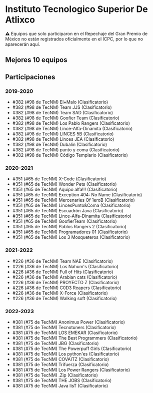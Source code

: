 # Instituto Tecnologico Superior De Atlixco

:warning: Equipos que solo participaron en el Repechaje del Gran Premio de México no están registrados oficialmente en el ICPC, por lo que no aparecerán aquí.

## Mejores 10 equipos


## Participaciones

### 2019-2020

- #382 (#98 de TecNM) El+Malo (Clasificatorio)
- #382 (#98 de TecNM) Team JJS (Clasificatorio)
- #382 (#98 de TecNM) Team SAD (Clasificatorio)
- #382 (#98 de TecNM) Goofier Team (Clasificatorio)
- #382 (#98 de TecNM) Los Pablo Rangers (Clasificatorio)
- #382 (#98 de TecNM) Lince-Alfa-Dinamita (Clasificatorio)
- #382 (#98 de TecNM) LINCES 5B (Clasificatorio)
- #382 (#98 de TecNM) Linces JEA (Clasificatorio)
- #382 (#98 de TecNM) Dubalin (Clasificatorio)
- #382 (#98 de TecNM) punto y coma (Clasificatorio)
- #382 (#98 de TecNM) Código Templario (Clasificatorio)

### 2020-2021

- #351 (#65 de TecNM) X-Code (Clasificatorio)
- #351 (#65 de TecNM)  Wonder Pets (Clasificatorio)
- #351 (#65 de TecNM) Aquipo alfa!!! (Clasificatorio)
- #351 (#65 de TecNM) Exception 404: No Name (Clasificatorio)
- #351 (#65 de TecNM) Mercenaries Of 1eroB (Clasificatorio)
- #351 (#65 de TecNM) LincesPunto&Coma (Clasificatorio)
- #351 (#65 de TecNM) Escuadrón Java (Clasificatorio)
- #351 (#65 de TecNM) Lince-Alfa-Dinamita (Clasificatorio)
- #351 (#65 de TecNM) GoofierTeam (Clasificatorio)
- #351 (#65 de TecNM) Pablos Rangers 2 (Clasificatorio)
- #351 (#65 de TecNM) Programadores 01 (Clasificatorio)
- #351 (#65 de TecNM) Los 3 Mosqueteros (Clasificatorio)

### 2021-2022

- #226 (#36 de TecNM) Team NAE (Clasificatorio)
- #226 (#36 de TecNM) Los Nahum's (Clasificatorio)
- #226 (#36 de TecNM) Full of Hits (Clasificatorio)
- #226 (#36 de TecNM) Arabian cats (Clasificatorio)
- #226 (#36 de TecNM) PROYECTO Z (Clasificatorio)
- #226 (#36 de TecNM) C0D3 Reapers (Clasificatorio)
- #226 (#36 de TecNM) X-Force (Clasificatorio)
- #226 (#36 de TecNM) Walking soft (Clasificatorio)

### 2022-2023

- #381 (#75 de TecNM) Anonimus Power (Clasificatorio)
- #381 (#75 de TecNM) Tecnotuners (Clasificatorio)
- #381 (#75 de TecNM) LOS EMEKAR (Clasificatorio)
- #381 (#75 de TecNM) The Best Programmers (Clasificatorio)
- #381 (#75 de TecNM) JBG (Clasificatorio)
- #381 (#75 de TecNM) The Powerpuff Girls (Clasificatorio)
- #381 (#75 de TecNM) Los python'es (Clasificatorio)
- #381 (#75 de TecNM) COVAITZ (Clasificatorio)
- #381 (#75 de TecNM) Trifuerza (Clasificatorio)
- #381 (#75 de TecNM) Los Power Rangers (Clasificatorio)
- #381 (#75 de TecNM) .Zip (Clasificatorio)
- #381 (#75 de TecNM) THE JOBS (Clasificatorio)
- #381 (#75 de TecNM) Java lisT (Clasificatorio)



